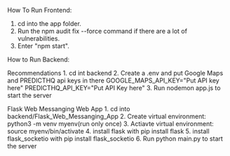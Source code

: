 How To Run Frontend:

   1. cd into the app folder.
   3. Run the npm audit fix --force command if there are a lot of vulnerabilities.
   4. Enter "npm start".

How to Run Backend:

   Recommendations
      1. cd int backend
      2. Create a .env and put Google Maps and PREDICTHQ api keys in there
         GOOGLE_MAPS_API_KEY="Put API key here"
         PREDICTHQ_API_KEY="Put API Key here"
      3. Run nodemon app.js to start the server
   
   Flask Web Messanging Web App
      1. cd into backend/Flask_Web_Messanging_App
      2. Create  virtual environment: python3 -m venv myenv(run only once)
      3. Actiavte virtual environment: source myenv/bin/activate
      4. install flask with pip install flask
      5. install flask_socketio with pip install flask_socketio
      6. Run python main.py to start the server




